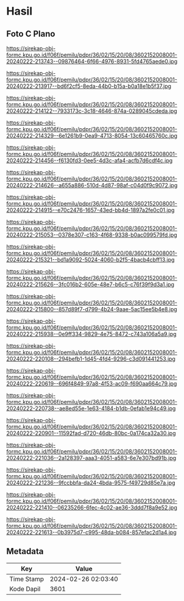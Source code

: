 # Hasil

## Foto C Plano

https://sirekap-obj-formc.kpu.go.id/f06f/pemilu/pdpr/36/02/15/20/08/3602152008001-20240222-213743--09876464-6f66-4976-8931-5fd4765aede0.jpg

https://sirekap-obj-formc.kpu.go.id/f06f/pemilu/pdpr/36/02/15/20/08/3602152008001-20240222-213917--bd6f2cf5-8eda-44b0-b15a-b0a18e1b5f37.jpg

https://sirekap-obj-formc.kpu.go.id/f06f/pemilu/pdpr/36/02/15/20/08/3602152008001-20240222-214122--7933173c-3c18-4646-874a-0289045cdeda.jpg

https://sirekap-obj-formc.kpu.go.id/f06f/pemilu/pdpr/36/02/15/20/08/3602152008001-20240222-214329--6e1261b9-0ea9-4713-8054-13c60465760c.jpg

https://sirekap-obj-formc.kpu.go.id/f06f/pemilu/pdpr/36/02/15/20/08/3602152008001-20240222-214456--f6130fd3-0ee5-4d3c-afa4-acfb7d6cdf4c.jpg

https://sirekap-obj-formc.kpu.go.id/f06f/pemilu/pdpr/36/02/15/20/08/3602152008001-20240222-214626--a655a886-510d-4d87-98af-c04d0f9c9072.jpg

https://sirekap-obj-formc.kpu.go.id/f06f/pemilu/pdpr/36/02/15/20/08/3602152008001-20240222-214915--e70c2476-1657-43ed-bb4d-1897a2fe0c01.jpg

https://sirekap-obj-formc.kpu.go.id/f06f/pemilu/pdpr/36/02/15/20/08/3602152008001-20240222-215053--0378e307-c163-4f68-9338-b0ac099579fd.jpg

https://sirekap-obj-formc.kpu.go.id/f06f/pemilu/pdpr/36/02/15/20/08/3602152008001-20240222-215321--bd1a9092-5024-4060-b2f5-4bacb4cbff13.jpg

https://sirekap-obj-formc.kpu.go.id/f06f/pemilu/pdpr/36/02/15/20/08/3602152008001-20240222-215626--3fc016b2-605e-48e7-b6c5-c76f39f9d3a1.jpg

https://sirekap-obj-formc.kpu.go.id/f06f/pemilu/pdpr/36/02/15/20/08/3602152008001-20240222-215800--857d89f7-d799-4b24-9aae-5ac15ee5b4e8.jpg

https://sirekap-obj-formc.kpu.go.id/f06f/pemilu/pdpr/36/02/15/20/08/3602152008001-20240222-215938--0e9ff334-9829-4e75-8472-c743a106a5a9.jpg

https://sirekap-obj-formc.kpu.go.id/f06f/pemilu/pdpr/36/02/15/20/08/3602152008001-20240222-220108--294befb1-1d45-4fd4-9296-c3d091441253.jpg

https://sirekap-obj-formc.kpu.go.id/f06f/pemilu/pdpr/36/02/15/20/08/3602152008001-20240222-220619--696f4849-97a8-4f53-ac09-f690aa664c79.jpg

https://sirekap-obj-formc.kpu.go.id/f06f/pemilu/pdpr/36/02/15/20/08/3602152008001-20240222-220738--ae8ed55e-1e63-4184-b1db-0efab1e94c49.jpg

https://sirekap-obj-formc.kpu.go.id/f06f/pemilu/pdpr/36/02/15/20/08/3602152008001-20240222-220901--11592fad-d720-46db-80bc-0a174ca32a30.jpg

https://sirekap-obj-formc.kpu.go.id/f06f/pemilu/pdpr/36/02/15/20/08/3602152008001-20240222-221036--2a128397-aaa3-4051-a583-6e7e307bd91b.jpg

https://sirekap-obj-formc.kpu.go.id/f06f/pemilu/pdpr/36/02/15/20/08/3602152008001-20240222-221236--9fccbbfa-da24-4bda-9575-f49729d85e7a.jpg

https://sirekap-obj-formc.kpu.go.id/f06f/pemilu/pdpr/36/02/15/20/08/3602152008001-20240222-221410--06235266-6fec-4c02-ae36-3ddd7f8a9e52.jpg

https://sirekap-obj-formc.kpu.go.id/f06f/pemilu/pdpr/36/02/15/20/08/3602152008001-20240222-221613--0b3975d7-c995-48da-b084-857efac2d1a4.jpg


## Metadata

| Key        | Value               |
| ---------- | ------------------- |
| Time Stamp | 2024-02-26 02:03:40 |
| Kode Dapil | 3601                |



